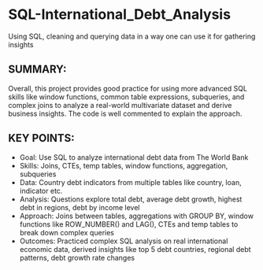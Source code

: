 # SQL-International_Debt_Analysis
Using SQL, cleaning and querying data in a way one can use it for gathering insights

## SUMMARY:
Overall, this project provides good practice for using more advanced SQL skills like window functions, common table expressions, subqueries, and complex joins to analyze a real-world multivariate dataset and derive business insights. The code is well commented to explain the approach.

## KEY POINTS:
- Goal: Use SQL to analyze international debt data from The World Bank
- Skills: Joins, CTEs, temp tables, window functions, aggregation, subqueries
- Data: Country debt indicators from multiple tables like country, loan, indicator etc.
- Analysis: Questions explore total debt, average debt growth, highest debt in regions, debt by income level
- Approach: Joins between tables, aggregations with GROUP BY, window functions like ROW_NUMBER() and LAG(), CTEs and temp tables to break down complex queries
- Outcomes: Practiced complex SQL analysis on real international economic data, derived insights like top 5 debt countries, regional debt patterns, debt growth rate changes
